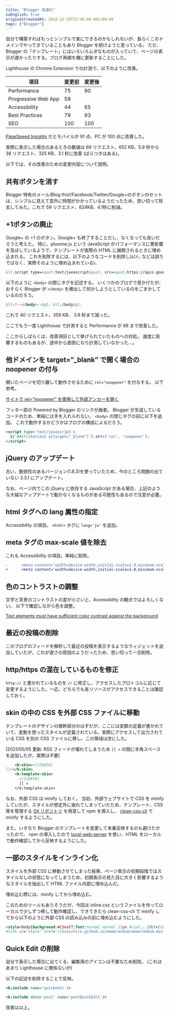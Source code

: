 ```yaml
---
title: "Blogger 高速化"
noEnglish: true
originalCreatedAt: 2018-12-30T23:46:00.001+09:00
tags: ["Blogger"]
---
```

自分で構築すればもっとシンプルで楽にできるのかもしれないが、長らくこのドメインでやってきていることもあり Blogger を続けようと思っている。
ただ、Blogger の「テンプレート」にはいろいろムダなものが入っていて、ページの表示が遅かったりする。ブログ再開を機に更新することにした。

Lighthouse の Chrome Extension での計測で、以下のように改善。

| 項目 | 変更前 | 変更後 |
| ---- | ---- | ---- |
| Performance | 75 | 90 |
| Progressive Web App | 58 |  |
| Accessibility | 44 | 65 |
| Best Practices  | 79 | 93 |
| SEO | 100 | 100 |

[PageSpeed Insights](https://developers.google.com/speed/pagespeed/insights/) だとモバイルが 91 点、PC が 100 点に改善した。

実際に表示した場合のあるときの数値は
69 リクエスト、652 KB、5.9 秒から
38 リクエスト、325 KB、3.1 秒に改善 (ばらつきはある)。

以下では、その改善のための変更内容について説明。
<!--more-->
## 共有ボタンを消す

Blogger 特有のメール/Blog this!/Facebook/Twitter/Google+のボタンのセットは、シンプルに見えて意外に時間がかかっているようだったため、思い切って除去してみた。これで 59 リクエスト、624KB、4.1秒に削減。

## +1ボタンの廃止

Google+ の +1 のボタン。Google+ も終了することだし、なくなっても良いだろうと考えた。
特に、plusone.js という JavaScript がパフォーマンスに悪影響を及ぼしているようで、テンプレートが実際の HTML に展開されるときに埋め込まれる。
これを削除するには、以下のようなコードを削除し(`&lt;` などは誤りではなく、実際そのように埋め込まれている)、

```html
&lt;script type=&quot;text/javascript&quot; src=&quot;https://apis.google.com/js/plusone.js&quot;&gt;&lt;/script&gt;
```

以下のように `<body>` の閉じタグを記述する。
いくつかのブログで見かけたが、おそらく Blogger が `</body>` を検出して何かしようとしているのをごまかしているのだろう。

```html
&lt;!--</body>--&gt; &lt;/body&gt;
```

これで 40 リクエスト、358 KB、 3.8 秒まで減った。

ここでもう一度 Lighthouse で計測すると Performance が 88 まで改善した。

ここからしばらくは、改善項目として挙げられていたものへの対処。
速度に影響するものもあるが、途中から面倒になり計測していなかった…。

## 他ドメインを target=”\_blank” で開く場合の noopener の付与

開いたページを切り離して動作させるために `rel="noopener"` を付与する。
以下参考。

[サイトで rel=”noopener” を使用して外部アンカーを開く](https://developers.google.com/web/tools/lighthouse/audits/noopener?hl=ja)

フッター部の Powered by Blogger のリンクが曲者。
Blogger が生成しているコードのため、単純には手を入れられない。
`<body>` の閉じタグの前に以下を追加。
これで動作するかどうかはブログの構成によるだろう。

```html
<script type='text/javascript'>
  $('#Attribution1 a[target="_blank"]').attr('rel', 'noopener');
</script>
```

## jQuery のアップデート

古い、脆弱性のあるバージョン(1.8.3)を使っていたため、今のところ問題の出ていない 3.3.1 にアップデート。

なお、ページ内でこの jQuery に依存する JavaScript がある場合、上記のような大幅なアップデートで動かなくなるものがある可能性もあるので注意が必要。

## html タグへの lang 属性の指定

Accessibility の項目。
`<html>` タグに `lang='ja'` を追加。

## meta タグの max-scale 値を除去

これも Accessibility の項目。単純に削除。

```diff
-      <meta content='width=device-width,initial-scale=1.0,minimum-scale=1.0,maximum-scale=1.0' name='viewport'/>i
+      <meta content='width=device-width,initial-scale=1.0,minimum-scale=1.0' name='viewport'/>
```

## 色のコントラストの調整

文字と背景のコントラストの差が小さいと、Accessiblity の観点ではよろしくない。
以下で確認しながら色を調整。

[Text elements must have sufficient color contrast against the background](https://dequeuniversity.com/rules/axe/2.2/color-contrast?application=lighthouse)

## 最近の投稿の削除

このブログのフィードを解析して最近の投稿を表示するようなウィジェットを追加していたが、これが遅さの原因のようだったため、思い切って一旦削除。

## http/https の混在しているものを修正

`http://` と書かれているものを `//` に修正し、アクセスしたプロトコルに応じて変更するようにした。一応、どちらでも各リソースがアクセスできることは確認しておく。

## skin の中の CSS を外部 CSS ファイルに移動

テンプレートのデザインの根幹部分のはずだが、ここには変数の定義が書かれていて、変数を使ったスタイルが定義されている。実際にアクセスして出力されている CSS を別の CSS ファイルに移し、この領域は空にした。

(2021/05/05 更新: RSS フィードが壊れてしまうため `]] >` の間に半角スペースを追加したが、実際は不要)

```xml
    <b:skin><![CDATA[
]]></b:skin>
    <b:template-skin>
      <![CDATA[
      ]] >
    </b:template-skin>
```

なお、外部 CSS は minify しておく。
当初、外部ウェブサイトで CSS を minify していたが、スタイルが想定外に崩れてしまっていたため、テンプレート、CSS 等を管理する [Git リポジトリ](https://github.com/ksoichiro/memorandum) を用意して npm を導入し、 [clean-css-cli](https://github.com/jakubpawlowicz/clean-css-cli) で minify するようにした。

また、いきなり Blogger のテンプレートを変更して本番反映するのも避けたかったので、 npm の導入したので [local-web-server](https://github.com/lwsjs/local-web-server) を使い、HTML をローカルで動作確認してから反映するようにした。

## 一部のスタイルをインライン化

スタイルを外部 CSS に移動させてしまった結果、ページ表示の初期段階ではスタイルなしの状態になってしまうため、初期表示の見た目に大きく影響するようなスタイルを抽出して HTML ファイル内部に埋め込んだ。

埋め込む際には、minify してから埋め込む。

このためのツールもありそうだが、今回は inline.css というファイルを作ってローカルで少しずつ移して動作確認し、できてきたら clean-css-cli で minify してから以下のように外部 CSS の読み込みの前に埋め込むようにした。

```html
<style>body{background:#c5eaf7;font:normal normal 12px Arial...(略)</style>
<link as='style' href='//ksoichiro.github.io/memorandum/memorandum.min.css' onload='this.rel=&apos;stylesheet&apos;' rel='preload'/>
```

## Quick Edit の削除

自分で表示した場合に出てくる、編集用のアイコンは不要なため削除。
(これはあまり Lighthouse に関係ないが)

以下の記述を削除することで反映。

```xml
<b:include name='quickedit'/>
```

```xml
<b:include data='post' name='postQuickEdit'/>
```

改善は以上。
